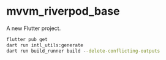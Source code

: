 # mvvm_riverpod_base

A new Flutter project.

```cmd
flutter pub get
dart run intl_utils:generate
dart run build_runner build --delete-conflicting-outputs
```
